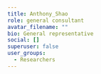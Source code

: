 ```yaml
---
title: Anthony_Shao
role: general consultant
avatar_filename: ""
bio: General representative
social: []
superuser: false
user_groups:
  - Researchers
---
```

